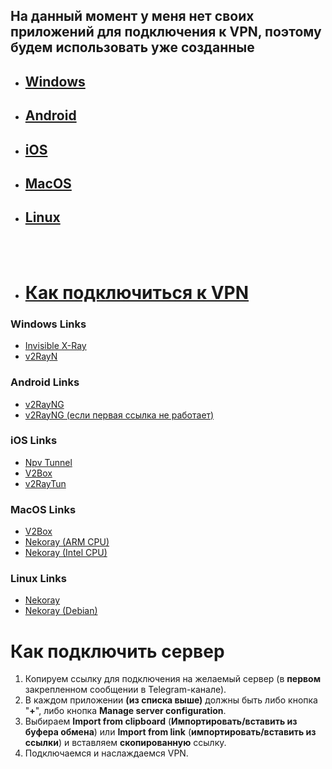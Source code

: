 ## На данный момент у меня нет своих приложений для подключения к VPN, поэтому будем использовать уже созданные
- ## [Windows](#windows-links)
- ## [Android](#android-links)
- ## [iOS](#ios-links)
- ## [MacOS](#macos-links)
- ## [Linux](#linux-links)

<br><br>

- # [Как подключиться к VPN](#как-подключить-сервер)

### Windows Links
- [Invisible X-Ray](https://github.com/InvisibleManVPN/InvisibleMan-XRayClient/releases/download/v3.2.5/InvisibleManXRay-x64.zip)
- [v2RayN](https://github.com/2dust/v2rayN/releases/download/6.55/v2rayN.zip)
### Android Links
- [v2RayNG](https://github.com/2dust/v2rayNG/releases/download/1.8.38/v2rayNG_1.8.38_arm64-v8a.apk)
- [v2RayNG (если первая ссылка не работает)](https://github.com/2dust/v2rayNG/releases/download/1.8.38/v2rayNG_1.8.38_universal.apk)
### iOS Links
- [Npv Tunnel](https://apps.apple.com/us/app/npv-tunnel/id1629465476)
- [V2Box](https://apps.apple.com/us/app/v2box-v2ray-client/id6446814690)
- [v2RayTun](https://apps.apple.com/us/app/v2raytun/id6476628951)
### MacOS Links
- [V2Box](https://apps.apple.com/us/app/v2box-v2ray-client/id6446814690)
- [Nekoray (ARM CPU)](https://github.com/abbasnaqdi/nekoray-macos/releases/download/3.26/nekoray_arm64.zip)
- [Nekoray (Intel CPU)](https://github.com/abbasnaqdi/nekoray-macos/releases/download/3.26/nekoray_amd64.zip)
### Linux Links
- [Nekoray](https://github.com/MatsuriDayo/nekoray/releases/download/3.26/nekoray-3.26-2023-12-09-linux64.zip)
- [Nekoray (Debian)](https://github.com/MatsuriDayo/nekoray/releases/download/3.26/nekoray-3.26-2023-12-09-debian-x64.deb)

# Как подключить сервер
1. Копируем ссылку для подключения на желаемый сервер (в **первом** закрепленном сообщении в Telegram-канале).
2. В каждом приложении **(из списка выше)** должны быть либо кнопка "**+**", либо кнопка **Manage server configuration**.
3. Выбираем **Import from clipboard** (**Импортировать/вставить из буфера обмена**) или **Import from link** (**импортировать/вставить из ссылки**) и вставляем **скопированную** ссылку.
4. Подключаемся и наслаждаемся VPN.


